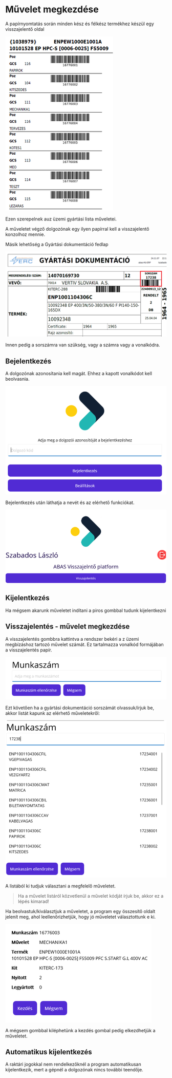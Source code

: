 # Művelet megkezdése

A papírnyomtatás során minden kész és félkész termékhez készül egy visszajelentő oldal

![alt text](image-16.png)

Ezen szerepelnek auz üzemi gyártási lista műveletei.

A műveletet végző dolgozónak egy ilyen papírral kell a visszajelentő konzolhoz mennie.

Másik lehetőség a Gyártási dokumentáció fedlap

![alt text](image-36.png)

Innen pedig a sorszámra van szükség, vagy a számra vagy a vonalkódra.

## Bejelentkezés

A dolgozónak azonosítania kell magát. Ehhez a kapott vonalkódot kell beolvasnia.

![alt text](image-17.png)

Bejelentkezés után láthatja a nevét és az elérhető funkciókat.

![alt text](image-18.png)

## Kijelentkezés

Ha mégsem akarunk műveletet indítani a piros gombbal tudunk kijelentkezni

## Visszajelentés -  művelet megkezdése

A visszajelentés gombbra kattintva a rendszer bekéri a z üzemi megbízáshoz tartozó művelet számát.
Ez tartalmazza vonalkód formájában a visszajelentés papír.

![alt text](image-19.png)

Ezt követően ha a gyártási dokumentáció sorszámát olvassuk/írjuk be, akkor listát kapunk az elérhető műveletekről:

![alt text](image-37.png)

A listából ki tudjuk választani a megfelelő műveletet.

> Ha a művelet listáról közvetlenül a művelet kódját írjuk be, akkor ez a lépés kimarad!

Ha beolvastuk/kiválasztjuk a műveletet, a program egy összesítő oldalt jelenít meg, ahol leellenőrizhetjük, hogy jó műveletet választottunk e ki.

![alt text](image-20.png)

A mégsem gombbal kiléphetünk a kezdés gombal pedig elkezdhetjük a műveletet.

## Automatikus kijelentkezés

A raktári jogokkal nem rendelkezőknél a program automatikusan kijelentkezik, mert a gépnél a dolgozónak nincs további teendője.

